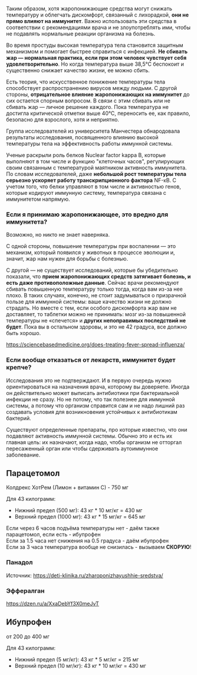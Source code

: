 Таким образом, хотя жаропонижающие средства могут снижать температуру и облегчать дискомфорт, связанный с лихорадкой, **они не прямо влияют на иммунитет**. Важно использовать эти средства в соответствии с рекомендациями врача и не злоупотреблять ими, чтобы не подавлять нормальные реакции организма на болезнь.

Во время простуды высокая температура тела становится защитным механизмом и помогает быстрее справиться с инфекцией. **Не сбивать жар — нормальная практика, если при этом человек чувствует себя удовлетворительно**. Но когда температура выше 38,5°С беспокоит и существенно снижает качество жизни, ее можно сбить.

Есть теория, что искусственное понижение температуры тела способствует распространению вирусов между людьми. С другой стороны, **отрицательное влияние жаропонижающих на иммунитет** до сих остается спорным вопросом. В связи с этим сбивать или не сбивать жар — личное решение каждого. Пока температура не достигла критической отметки выше 40°С, переносить ее, как правило, безопасно для взрослого, хотя и неприятно.

Группа исследователей из университета Манчестера обнародовала результаты исследования, посвященного влиянию высокой температуры тела на эффективность работы иммунной системы.

Ученые раскрыли роль белков Nuclear factor kappa B, которые выполняют в том числе и функцию "клеточных часов", регулирующих своим связанным с температурой маятником активность иммунитета. По словам исследователей, даже **небольшой рост температуры тела серьезно ускоряет работу транскрипционного фактора** NF-κB. С учетом того, что белки управляют в том числе и активностью генов, которые кодируют иммунную систему, температура связана с иммунитетом напрямую. 

### Если я принимаю жаропонижающее, это вредно для иммунитета?
Возможно, но никто не знает наверняка.

С одной стороны, повышение температуры при воспалении — это механизм, который появился у животных в процессе эволюции и, значит, жар нам нужен для борьбы с болезнью.

С другой — не существует исследований, которые бы убедительно показали, что **прием жаропонижающих средств затягивает болезнь, и есть даже противоположные данные**. Сейчас врачи рекомендуют сбивать повышенную температуру только тогда, когда вам из-за нее плохо. В таких случаях, конечно, не стоит задумываться о призрачной пользе для иммунной системы: ваше качество жизни не должно страдать. Но вместе с тем, если особого дискомфорта жар вам не доставляет, то таблетки можно не принимать: мозг из-за повышенной температуры не «спечется» и **других непоправимых последствий не будет**. Пока вы в остальном здоровы, и это не 42 градуса, все должно быть хорошо.

https://sciencebasedmedicine.org/does-treating-fever-spread-influenza/

### Если вообще отказаться от лекарств, иммунитет будет крепче?
Исследования это не подтверждают. И в первую очередь нужно ориентироваться на назначения врача, которому вы доверяете. Иногда он действительно может выписать антибиотики при бактериальной инфекции не сразу. Но не потому, что так полезнее для иммунной системы, а потому что организм справится сам и не надо лишний раз создавать условия для возникновения устойчивых к антибиотикам бактерий.

Существуют определенные препараты, про которые известно, что они подавляют активность иммунной системы. Обычно это и есть их главная цель: их назначают, когда надо, чтобы организм не отторгал пересаженный орган или чтобы сдерживать аутоиммунное заболевание.

## Парацетомол
Колдрекс ХотРем (Лимон + витамин С) - 750 мг

Для 43 килограмм:
- Нижний предел (500 мг): 43 кг * 10 мг/кг = 430 мг
- Верхний предел (1000 мг): 43 кг * 15 мг/кг = 645 мг

Если через 6 часов подъёма температуры нет - даём также парацетомол, если есть - ибупрофен
<br>
Если за 1.5 часа нет снижения на 0.5 градуса - даём ибупрофен
<br>
Если за 3 часа температура вообще не снизилась - вызываем **СКОРУЮ**!

### Панадол
Источник: https://deti-klinika.ru/zharoponizhayushhie-sredstva/

### Эффералган
https://dzen.ru/a/XxaDebYf3X0meJvT

## Ибупрофен
от 200 до 400 мг

Для 43 килограмм:
- Нижний предел (5 мг/кг): 43 кг * 5 мг/кг = 215 мг
- Верхний предел (10 мг/кг): 43 кг * 10 мг/кг = 430 мг
